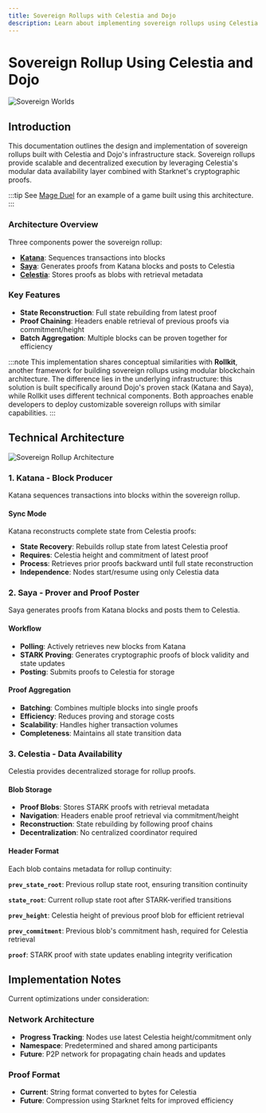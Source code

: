 ```yaml
---
title: Sovereign Rollups with Celestia and Dojo
description: Learn about implementing sovereign rollups using Celestia's data availability layer and Dojo's stack, including Katana sequencer and Saya proving service.
---
```


# Sovereign Rollup Using Celestia and Dojo

![Sovereign Worlds](/scaling/sw.png)

## Introduction

This documentation outlines the design and implementation of sovereign rollups built with Celestia and Dojo's infrastructure stack.
Sovereign rollups provide scalable and decentralized execution by leveraging Celestia's modular data availability layer combined with Starknet's cryptographic proofs.

:::tip
See [Mage Duel](https://mageduel.evolute.network/) for an example of a game built using this architecture.
:::

### Architecture Overview

Three components power the sovereign rollup:

- [**Katana**](/toolchain/katana): Sequences transactions into blocks
- [**Saya**](/toolchain/saya): Generates proofs from Katana blocks and posts to Celestia
- [**Celestia**](https://celestia.org/): Stores proofs as blobs with retrieval metadata

### Key Features

- **State Reconstruction**: Full state rebuilding from latest proof
- **Proof Chaining**: Headers enable retrieval of previous proofs via commitment/height
- **Batch Aggregation**: Multiple blocks can be proven together for efficiency

:::note
This implementation shares conceptual similarities with **Rollkit**, another framework for building sovereign rollups using modular blockchain architecture.
The difference lies in the underlying infrastructure: this solution is built specifically around Dojo's proven stack (Katana and Saya), while Rollkit uses different technical components.
Both approaches enable developers to deploy customizable sovereign rollups with similar capabilities.
:::

## Technical Architecture

![Sovereign Rollup Architecture](/scaling/celestia-sw-diagram.png)

### 1. Katana - Block Producer

Katana sequences transactions into blocks within the sovereign rollup.

#### Sync Mode

Katana reconstructs complete state from Celestia proofs:

- **State Recovery**: Rebuilds rollup state from latest Celestia proof
- **Requires**: Celestia height and commitment of latest proof
- **Process**: Retrieves prior proofs backward until full state reconstruction
- **Independence**: Nodes start/resume using only Celestia data

### 2. Saya - Prover and Proof Poster

Saya generates proofs from Katana blocks and posts them to Celestia.

#### Workflow

- **Polling**: Actively retrieves new blocks from Katana
- **STARK Proving**: Generates cryptographic proofs of block validity and state updates
- **Posting**: Submits proofs to Celestia for storage

#### Proof Aggregation

- **Batching**: Combines multiple blocks into single proofs
- **Efficiency**: Reduces proving and storage costs
- **Scalability**: Handles higher transaction volumes
- **Completeness**: Maintains all state transition data

### 3. Celestia - Data Availability

Celestia provides decentralized storage for rollup proofs.

#### Blob Storage

- **Proof Blobs**: Stores STARK proofs with retrieval metadata
- **Navigation**: Headers enable proof retrieval via commitment/height
- **Reconstruction**: State rebuilding by following proof chains
- **Decentralization**: No centralized coordinator required

#### Header Format

Each blob contains metadata for rollup continuity:

**`prev_state_root`**: Previous rollup state root, ensuring transition continuity

**`state_root`**: Current rollup state root after STARK-verified transitions

**`prev_height`**: Celestia height of previous proof blob for efficient retrieval

**`prev_commitment`**: Previous blob's commitment hash, required for Celestia retrieval

**`proof`**: STARK proof with state updates enabling integrity verification

## Implementation Notes

Current optimizations under consideration:

### Network Architecture

- **Progress Tracking**: Nodes use latest Celestia height/commitment only
- **Namespace**: Predetermined and shared among participants
- **Future**: P2P network for propagating chain heads and updates

### Proof Format

- **Current**: String format converted to bytes for Celestia
- **Future**: Compression using Starknet felts for improved efficiency
